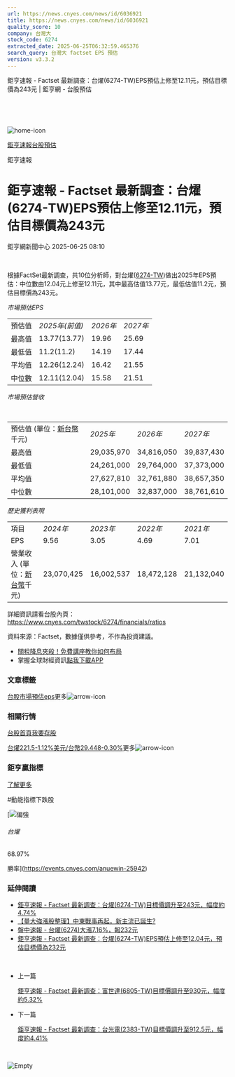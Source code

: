```yaml
---
url: https://news.cnyes.com/news/id/6036921
title: https://news.cnyes.com/news/id/6036921
quality_score: 10
company: 台灣大
stock_code: 6274
extracted_date: 2025-06-25T06:32:59.465376
search_query: 台灣大 factset EPS 預估
version: v3.3.2
---
```


鉅亨速報 - Factset 最新調查：台燿(6274-TW)EPS預估上修至12.11元，預估目標價為243元 | 鉅亨網 - 台股預估

‌

‌

![home-icon](/assets/icons/breadCrumb/symbol-icon-home.svg)

[鉅亨速報](/news/cat/anue_live)[台股預估](/news/cat/tw_forecast)

鉅亨速報

# 鉅亨速報 - Factset 最新調查：台燿(6274-TW)EPS預估上修至12.11元，預估目標價為243元

鉅亨網新聞中心 2025-06-25 08:10

‌

根據FactSet最新調查，共10位分析師，對台燿([6274-TW](https://www.cnyes.com/twstock/6274))做出2025年EPS預估：中位數由12.04元上修至12.11元，其中最高估值13.77元，最低估值11.2元，預估目標價為243元。

*市場預估EPS*

|  |  |  |  |
| --- | --- | --- | --- |
| 預估值 | *2025年(前值)* | *2026年* | *2027年* |
| 最高值 | 13.77(13.77) | 19.96 | 25.69 |
| 最低值 | 11.2(11.2) | 14.19 | 17.44 |
| 平均值 | 12.26(12.24) | 16.42 | 21.55 |
| 中位數 | 12.11(12.04) | 15.58 | 21.51 |

*市場預估營收*

‌

|  |  |  |  |
| --- | --- | --- | --- |
| 預估值 (單位：[新台幣](https://invest.cnyes.com/forex/detail/usdtwd)千元) | *2025年* | *2026年* | *2027年* |
| 最高值 | 29,035,970 | 34,816,050 | 39,837,430 |
| 最低值 | 24,261,000 | 29,764,000 | 37,373,000 |
| 平均值 | 27,627,810 | 32,761,880 | 38,657,350 |
| 中位數 | 28,101,000 | 32,837,000 | 38,761,610 |

*歷史獲利表現*

|  |  |  |  |  |
| --- | --- | --- | --- | --- |
| 項目 | *2024年* | *2023年* | *2022年* | *2021年* |
| EPS | 9.56 | 3.05 | 4.69 | 7.01 |
| 營業收入 (單位：[新台幣](https://invest.cnyes.com/forex/detail/usdtwd)千元) | 23,070,425 | 16,002,537 | 18,472,128 | 21,132,040 |

詳細資訊請看台股內頁：  
<https://www.cnyes.com/twstock/6274/financials/ratios>

資料來源：Factset，數據僅供參考，不作為投資建議。

* [關稅降息夾殺！免費講座教你如何布局](https://www.rsc.com.tw/Cnyes_RSC/SeminarBooking2025InvestmentOutlook.aspx?utm_source=anue&utm_medium=usstocks_end)
* 掌握全球財經資訊[點我下載APP](http://www.cnyes.com/app/?utm_source=mweb&utm_medium=HamMenuBanner&utm_campaign=fixed&utm_content=entr)

### 文章標籤

[台股](https://news.cnyes.com/tag/台股 "台股")[市場預估](https://news.cnyes.com/tag/市場預估 "市場預估")[eps](https://news.cnyes.com/tag/eps "eps")更多![arrow-icon](/assets/icons/arrows/arrow-down.svg)

### 相關行情

[台股首頁](https://www.cnyes.com/twstock)[我要存股](https://supr.link/8OHaU)

[台燿221.5-1.12%](https://www.cnyes.com/twstock/6274)[美元/台幣29.448-0.30%](https://invest.cnyes.com/forex/detail/USDTWD)更多![arrow-icon](/assets/icons/arrows/arrow-down.svg)

### 鉅亨贏指標

[了解更多](https://events.cnyes.com/anuewin-25942)

#動能指標下跌股

[![偏強](/assets/icons/win-indicator/long.svg)

###### 台燿

68.97%

勝率](https://events.cnyes.com/anuewin-25942)

### 延伸閱讀

* [鉅亨速報 - Factset 最新調查：台燿(6274-TW)目標價調升至243元，幅度約4.74%](/news/id/6036919)
* [【量大強漲股整理】中東戰事再起，新主流已誕生?](/news/id/6034467)
* [盤中速報 - 台燿(6274)大漲7.16%，報232元](/news/id/6025518)
* [鉅亨速報 - Factset 最新調查：台燿(6274-TW)EPS預估上修至12.04元，預估目標價為232元](/news/id/6025368)

‌

* 上一篇

  [鉅亨速報 - Factset 最新調查：富世達(6805-TW)目標價調升至930元，幅度約5.32%](/news/id/6037441)
* 下一篇

  [鉅亨速報 - Factset 最新調查：台光電(2383-TW)目標價調升至912.5元，幅度約4.41%](/news/id/6034035)

‌

![Empty](/assets/icons/skeleton/empty-image.svg)

‌